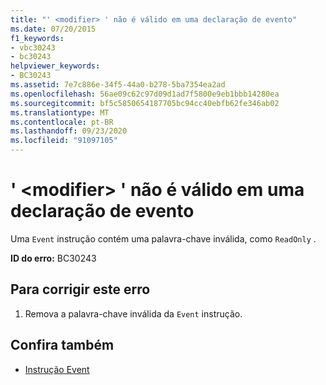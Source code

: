 ```yaml
---
title: "' <modifier> ' não é válido em uma declaração de evento"
ms.date: 07/20/2015
f1_keywords:
- vbc30243
- bc30243
helpviewer_keywords:
- BC30243
ms.assetid: 7e7c886e-34f5-44a0-b278-5ba7354ea2ad
ms.openlocfilehash: 56ae09c62c97d09d1ad7f5800e9eb1bbb14280ea
ms.sourcegitcommit: bf5c5850654187705bc94cc40ebfb62fe346ab02
ms.translationtype: MT
ms.contentlocale: pt-BR
ms.lasthandoff: 09/23/2020
ms.locfileid: "91097105"
---
```

# <a name="modifier-is-not-valid-on-an-event-declaration"></a>' \<modifier> ' não é válido em uma declaração de evento

Uma `Event` instrução contém uma palavra-chave inválida, como `ReadOnly` .  
  
 **ID do erro:** BC30243  
  
## <a name="to-correct-this-error"></a>Para corrigir este erro  
  
1. Remova a palavra-chave inválida da `Event` instrução.  
  
## <a name="see-also"></a>Confira também

- [Instrução Event](../language-reference/statements/event-statement.md)
